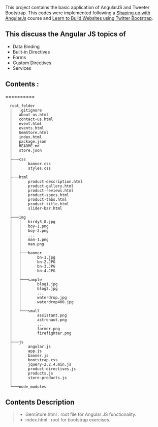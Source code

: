 This project contains the basic application of AngularJS and Tweeter Bootstrap. 
This codes were implemented following a [Shaping up with AngularJs](https://www.codeschool.com/courses/shaping-up-with-angular-js) course and [Learn to Build Websites using Twitter Bootstrap](https://www.udemy.com/learn-to-build-websites-using-twitter-bootstrap/learn/v4/content).

## This discuss the Angular JS topics of
  *  Data Binding
  *  Built-in Directives
  *  Forms
  *  Custom Directives
  *  Services

## Contents :
==========
```
  root_folder
  │   .gitignore
  │   about-us.html
  │   contact-us.html
  │   event.html
  │   events.html
  │   GemStore.html
  │   index.html
  │   package.json
  │   README.md
  │   store.json
  │
  ├───css
  │       banner.css
  │       styles.css
  │
  ├───html
  │       product-description.html
  │       product-gallery.html
  │       product-reviews.html
  │       product-specs.html
  │       product-tabs.html
  │       product-title.html
  │       slider-bar.html
  │
  ├───img
  │   │   birdy3_0.jpg
  │   │   boy-1.png
  │   │   boy-2.png
  │   │   ...
  │   │   man-1.png
  │   │   man.png
  │   │
  │   ├───banner
  │   │       bn-1.jpg
  │   │       bn-2.JPG
  │   │       bn-3.JPG
  │   │       bn-4.JPG
  │   │
  │   ├───sample
  │   │       blog1.jpg
  │   │       blog2.jpg
  │   │       ...
  │   │       waterdrop.jpg
  │   │       waterdrop400.jpg
  │   │
  │   └───small
  │           assistant.png
  │           astronaut.png
  │           ...
  │           farmer.png
  │           firefighter.png
  │
  ├───js
  │       angular.js
  │       app.js
  │       banner.js
  │       bootstrap.css
  │       jquery-2.2.4.min.js
  │       product-directives.js  
  │       products.js
  │       store-products.js
  │
  └───node_modules
```

## Contents Description 
> * GemStore.html : root file for Angular JS functionality.
> * index.html : root for bootstrap exercises.